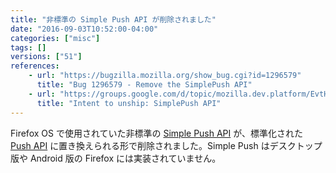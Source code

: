 ```yaml
---
title: "非標準の Simple Push API が削除されました"
date: "2016-09-03T10:52:00-04:00"
categories: ["misc"]
tags: []
versions: ["51"]
references:
    - url: "https://bugzilla.mozilla.org/show_bug.cgi?id=1296579"
      title: "Bug 1296579 - Remove the SimplePush API"
    - url: "https://groups.google.com/d/topic/mozilla.dev.platform/EvtHItM3JIA/discussion"
      title: "Intent to unship: SimplePush API"
---
```

Firefox OS で使用されていた非標準の [Simple Push API](https://developer.mozilla.org/ja/docs/Mozilla/B2G_OS/API/Simple_Push_API) が、標準化された [Push API](https://developer.mozilla.org/ja/docs/Web/API/Push_API) に置き換えられる形で削除されました。Simple Push はデスクトップ版や Android 版の Firefox には実装されていません。
